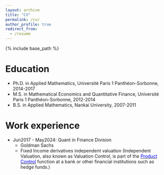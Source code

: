 ```yaml
---
layout: archive
title: "CV"
permalink: /cv/
author_profile: true
redirect_from:
  - /resume
---
```


{% include base_path %}

Education
======
* Ph.D. in Applied Mathematics, Université Paris 1 Panthéon-Sorbonne, 2014-2017
* M.S. in Mathematical Economics and Quantitative Finance, Université Paris 1 Panthéon-Sorbonne, 2012-2014
* B.S. in Applied Mathematics, Nankai University, 2007-2011

Work experience
======
* Jun2017 - May2024: Quant in Finance Division
  * Goldman Sachs
  * Fixed Income derivatives independent valuation (Independent Valuation, also known as Valuation Control, is part of the [<span style="color:blue">Product Control</span>](https://en.wikipedia.org/wiki/Product_control) function at a bank or other financial institutions such as hedge funds.)

  
